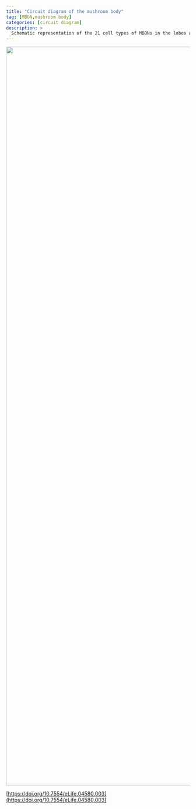 ```yaml
---
title: "Circuit diagram of the mushroom body"
tag: [MBON,mushroom body]
categories: [circuit diagram]
description: >
  Schematic representation of the 21 cell types of MBONs in the lobes and one cell type of MBON in the calyx based on the data presented in the accompanying manuscript (Aso et al., 2014): circles, cell bodies; semicircles, dendrites; arrowheads, axon terminals; color-coding is by neurotransmitter as in panel (A) Three MBON cell-types (GABAergic MBON-γ1pedc>α/β, glutamatergic MBON-γ4>γ1γ2 and MBON-β1>α; marked as 11, 5 and 6 respectively) send axons into the MB lobes. Axons of MBON-γ4>γ1γ2 project from γ4 to γ1 and γ2, and thus have the potential to affect activity of MBON-γ1pedc>α/β. From γ1, the axon of MBON-γ1pedc>α/β projects to compartments in the α/β lobes including β1, where dendrites of MBON-β1>α arborize. Axons of both MBON-γ1pedc>α/β and MBON-β1>α project to the compartments in the α lobe. Therefore activity of MBONs in the α lobe can be regulated by these layered inter-compartmental connections. These three types of MBONs (11, 5 and 6) do not project back to their own dendrites. Therefore, the organization of the MBONs can be viewed as forming a multilayered feed-forward network (Aso et al., 2014). MBONs project to a small number of brain areas: the crepine (CRE; a region surrounding the horizontal/medial lobes), the superior medial protocerebrum (SMP), superior intermediate protocerebrum (SIP) and superior lateral protocerebrum (SLP) and the lateral horn (LH). The size of the arrowhead reflects the relative number of termini in each area. The MBONs are numbered and listed in Table 1. See the accompanying manuscript (Aso et al., 2014) and Table 1 for details.
---
```


<img src="https://www.virtualflybrain.org/images/Aso_Figure_1b.jpg" width="2300" height="2019" usemap="#Aso_Figure_1b" border="0">
<map name="Aso_Figure_1b">
    <area shape="poly" coords="669,893,1537,891,1536,783,1545,780,1526,746,1506,783,1515,784,1514,873,1338,873,1338,784,1349,782,1328,747,1310,781,1322,784,1320,869,1193,872,1194,786,1207,785,1183,747,1166,785,1174,786,1174,872,716,872,714,389,813,391,815,396,853,382,816,361,816,370,716,368,714,193,813,193,814,201,855,186,814,166,817,173,693,175,696,870,669,872,669,892" href="http://www.virtualflybrain.org/site/stacks/index.htm?id=FBbt:00100246" title="MBON-γ1pedc>α/β">
    <area shape="poly" coords="2255,1277,2256,119,917,122,919,102,708,102,725,136,2243,133,2247,1284,2257,1278" href="http://www.virtualflybrain.org/site/stacks/index.htm?id=FBbt:00100238" title="MBON-α3">
    <area shape="poly" coords="2189,1276,2191,170,968,173,974,153,926,153,939,182,2179,183,2181,1276,2189,1276" href="http://www.virtualflybrain.org/site/stacks/index.htm?id=FBbt:00110102" title="MBON-αʹ3m">
    <area shape="poly" coords="2126,1276,2125,218,1034,218,1041,199,955,198,980,233,2116,232,2118,1277,2129,1276" href="http://www.virtualflybrain.org/site/stacks/index.htm?id=FBbt:00110102" title="MBON-αʹ3ap">
    <area shape="poly" coords="2061,1277,2061,289,757,290,761,269,747,268,745,250,763,233,761,220,716,220,715,231,731,251,733,270,720,269,720,282,737,300,2050,300,2053,1276,2062,1276" href="http://www.virtualflybrain.org/site/stacks/index.htm?id=FBbt:00111011" title="MBON-α2p3p">
    <area shape="poly" coords="1997,1276,1995,337,910,338,911,319,867,320,874,341,841,338,843,321,758,322,773,350,1985,350,1988,1274,1999,1276" href="http://www.virtualflybrain.org/site/stacks/index.htm?id=FBbt:00110101" title="MBON-α2sc">
    <area shape="poly" coords="1933,1276,1932,387,1004,390,1006,370,922,370,937,400,1920,400,1921,1273,1933,1277" href="http://www.virtualflybrain.org/site/stacks/index.htm?id=FBbt:00100239" title="MBON-αʹ2">
    <area shape="poly" coords="1867,1265,1866,1243,1867,523,1004,522,1008,498,924,501,936,535,1857,536,1857,1275,1868,1273" href="http://www.virtualflybrain.org/site/stacks/index.htm?id=FBbt:00111010" title="MBON-αʹ1">
    <area shape="poly" coords="1792,1282,1801,576,1004,577,1009,559,918,562,931,590,1788,590,1802,1278" href="http://www.virtualflybrain.org/site/stacks/index.htm?id=FBbt:00111009" title="MBON-γ2αʹ1">
    <area shape="poly" coords="1735,1275,1740,1228,1734,1009,1699,993,1701,1208,1724,1194,1723,1276,1736,1274" href="http://www.virtualflybrain.org/site/stacks/index.htm?id=FBbt:00100234" title="MBON-γ5βʹ2a">
    <area shape="poly" coords="1673,1277,1672,639,1639,620,1642,863,1662,853,1663,1006,1640,995,1641,1048,1663,1037,1664,1278,1674,1279" href="http://www.virtualflybrain.org/site/stacks/index.htm?id=FBbt:00111012" title="MBON-β2βʹ2a">
    <area shape="poly" coords="1608,1278,1609,1275,1606,912,1570,891,1571,995,1598,983,1596,1276,1608,1276" href="http://www.virtualflybrain.org/site/stacks/index.htm?id=FBbt:00100232" title="MBON-βʹ2mp">
    <area shape="poly" coords="1543,1279,1543,918,1510,896,1513,997,1536,988,1533,1278,1543,1280" href="http://www.virtualflybrain.org/site/stacks/index.htm?id=FBbt:00111014" title="MBON-βʹ2mp_bilateral">
    <area shape="poly" coords="1478,1283,1478,1283,1476,1269,1524,1266,1523,1065,1491,1047,1495,1207,1513,1205,1514,1261,1478,1250,1477,1063,1442,1047,1444,1210,1467,1203,1467,1282,1478,1282" href="http://www.virtualflybrain.org/site/stacks/index.htm?id=FBbt:00111046" title="MBON-γ4γ5">
    <area shape="poly" coords="1414,1276,1414,610,926,611,925,203,830,206,829,196,797,212,830,233,833,222,907,224,906,397,831,398,831,389,796,408,833,429,833,419,908,417,907,629,1178,631,1178,694,1163,696,1184,733,1207,698,1195,696,1196,635,1380,633,1378,861,1403,851,1405,1276,1416,1277" href="http://www.virtualflybrain.org/site/stacks/index.htm?id=FBbt:00100242" title="MBON-β1>α">
    <area shape="poly" coords="1348,1278,1345,1027,741,1032,743,1135,733,1134,751,1166,768,1137,759,1136,762,1049,1312,1047,1312,1209,1340,1199,1338,1278,1347,1279" href="http://www.virtualflybrain.org/site/stacks/index.htm?id=FBbt:00111004" title="MBON-γ4>γ1γ2">
    <area shape="poly" coords="1283,1282,1283,1264,1281,646,1249,630,1250,868,1271,861,1274,1284,1285,1282" href="http://www.virtualflybrain.org/site/stacks/index.htm?id=FBbt:00111005" title="MBON-α1">
    <area shape="poly" coords="1216,1273,1215,1058,1183,1041,1185,1203,1204,1193,1206,1274,1218,1275" href="http://www.virtualflybrain.org/site/stacks/index.htm?id=FBbt:00111006" title="MBON-γ3">
    <area shape="poly" coords="1153,1280,1151,915,1121,897,1121,947,1143,940,1140,984,1118,973,1120,1020,1144,1011,1143,1060,1119,1054,1122,1209,1143,1201,1142,1281,1152,1280" href="http://www.virtualflybrain.org/site/stacks/index.htm?id=FBbt:00111007" title="MBON-γ3βʹ1">
    <area shape="poly" coords="1090,1274,1090,1274,1087,910,1064,899,1065,934,1080,933,1080,979,1066,975,1067,1008,1079,1004,1078,1251,1001,1252,1002,1433,980,1426,982,1470,1004,1461,1002,1542,984,1536,982,1582,1015,1564,1014,1260,1079,1261,1081,1275,1090,1275,1090,1274" href="http://www.virtualflybrain.org/site/stacks/index.htm?id=FBbt:00111008" title="MBON-βʹ1">
    <area shape="rect" coords="1492,1046,1734,1197" href="http://www.virtualflybrain.org/site/stacks/index.htm?id=FBbt:00100277" title="mushroom body gamma lobe slice 5">
    <area shape="rect" coords="1077,1051,1254,1203" href="http://www.virtualflybrain.org/site/stacks/index.htm?id=FBbt:00100276" title="mushroom body gamma lobe slice 4">
    <area shape="rect" coords="1512,636,1745,843" href="http://www.virtualflybrain.org/site/stacks/index.htm?id=FBbt:00100281" title="mushroom body beta lobe slice 2">
    <area shape="rect" coords="1294,635,1447,841" href="http://www.virtualflybrain.org/site/stacks/index.htm?id=FBbt:00100280" title="mushroom body beta lobe slice 1">
    <area shape="rect" coords="1505,900,1737,1036" href="http://www.virtualflybrain.org/site/stacks/index.htm?id=FBbt:00100279" title="mushroom body beta' lobe slice 2">
    <area shape="rect" coords="1063,906,1232,1027" href="http://www.virtualflybrain.org/site/stacks/index.htm?id=FBbt:00100278" title="mushroom body beta' lobe slice 1">
    <area shape="rect" coords="722,76,901,242" href="http://www.virtualflybrain.org/site/stacks/index.htm?id=FBbt:00100287" title="mushroom body alpha lobe slice 3">
    <area shape="rect" coords="719,264,900,482" href="http://www.virtualflybrain.org/site/stacks/index.htm?id=FBbt:00100286" title="mushroom body alpha lobe slice 2">
    <area shape="rect" coords="932,494,1005,605" href="http://www.virtualflybrain.org/site/stacks/index.htm?id=FBbt:00100282" title="mushroom body alpha' lobe slice 1">
    <area shape="rect" coords="929,264,1001,482" href="http://www.virtualflybrain.org/site/stacks/index.htm?id=FBbt:00100283" title="mushroom body alpha' lobe slice 2">
    <area shape="rect" coords="932,80,1031,247" href="http://www.virtualflybrain.org/site/stacks/index.htm?id=FBbt:00100284" title="mushroom body alpha' lobe slice 3">
    <area shape="rect" coords="1155,637,1271,841" href="http://www.virtualflybrain.org/site/stacks/index.htm?id=FBbt:00100285" title="mushroom body alpha lobe slice 1">
    <area shape="poly" coords="671,1278,671,635,637,622,641,639,659,649,639,660,641,860,661,856,659,1052,634,1044,637,1201,659,1195,660,1274,672,1276" href="http://www.virtualflybrain.org/site/stacks/index.htm?id=FBbt:00100246" title="MBON-γ1pedc>α/β">
    <area shape="rect" coords="597,635,689,849" href="http://www.virtualflybrain.org/site/stacks/index.htm?id=FBbt:00007453" title="pedunculus of adult mushroom ">
    <area shape="poly" coords="573,1276,575,1164,497,1129,499,1146,562,1176,562,1276,571,1276" href="http://www.virtualflybrain.org/site/stacks/index.htm?id=FBbt:00100240" title="MBON-calyx">
    <area shape="poly" coords="573,1346,573,1425,592,1426,566,1479,543,1424,560,1423,561,1343,575,1347" href="http://www.virtualflybrain.org/site/stacks/index.htm?id=FBbt:00100240" title="MBON-calyx">
    <area shape="poly" coords="670,1341,669,1437,682,1437,665,1473,646,1437,660,1435,663,1339,671,1342,672,1342" href="http://www.virtualflybrain.org/site/stacks/index.htm?id=FBbt:00100246" title="MBON-γ1pedc>α/β">
    <area shape="poly" coords="804,1275,805,1258,874,1258,871,1436,853,1429,853,1440,869,1452,853,1465,855,1478,875,1473,873,1543,851,1536,851,1551,872,1560,851,1575,850,1584,877,1583,886,1568,885,1057,859,1046,859,1056,872,1064,855,1078,855,1082,873,1074,873,1107,857,1105,857,1111,870,1117,858,1127,857,1135,872,1130,871,1163,859,1160,858,1168,870,1175,860,1187,860,1194,873,1188,873,1245,803,1247,805,1059,783,1047,781,1058,795,1066,782,1073,781,1082,795,1079,794,1108,780,1104,782,1115,793,1120,793,1122,780,1131,779,1137,793,1132,793,1164,782,1160,780,1166,794,1176,780,1186,780,1197,795,1191,794,1274,802,1274" href="http://www.virtualflybrain.org/site/stacks/index.htm?id=FBbt:00111013" title="MBON-γ1γ2">
    <area shape="poly" coords="803,1343,801,1667,823,1668,802,1709,803,1787,826,1789,798,1841,771,1789,795,1786,793,1710,773,1669,792,1668,794,1339,806,1345" href="http://www.virtualflybrain.org/site/stacks/index.htm?id=FBbt:00111013" title="MBON-γ1γ2">
    <area shape="poly" coords="1088,1342,1086,1416,1109,1416,1087,1460,1088,1540,1103,1542,1088,1570,1088,1689,1102,1691,1082,1727,1066,1691,1079,1689,1080,1565,1067,1542,1081,1541,1079,1459,1056,1413,1079,1414,1081,1339,1090,1342" href="http://www.virtualflybrain.org/site/stacks/index.htm?id=FBbt:00111008" title="MBON-βʹ1">
    <area shape="poly" coords="1151,1346,1150,1419,1170,1419,1146,1468,1122,1419,1142,1419,1142,1343,1153,1346" href="http://www.virtualflybrain.org/site/stacks/index.htm?id=FBbt:00111007" title="MBON-γ3βʹ1">
    <area shape="poly" coords="1218,1343,1218,1415,1238,1415,1212,1465,1186,1414,1207,1413,1209,1341,1218,1343" href="http://www.virtualflybrain.org/site/stacks/index.htm?id=FBbt:00111006" title="MBON-γ3">
    <area shape="poly" coords="1284,1345,1283,1703,1305,1703,1280,1747,1281,1792,1303,1792,1277,1843,1252,1794,1273,1793,1274,1746,1251,1699,1273,1700,1273,1339,1285,1345" href="http://www.virtualflybrain.org/site/stacks/index.htm?id=FBbt:00111005" title="MBON-α1">
    <area shape="poly" coords="1347,1347,1345,1435,1360,1435,1347,1459,1346,1553,1359,1554,1342,1589,1321,1553,1337,1554,1338,1461,1325,1434,1337,1434,1338,1342,1349,1348" href="http://www.virtualflybrain.org/site/stacks/index.htm?id=FBbt:00111004" title="MBON-γ4>γ1γ2">
    <area shape="poly" coords="1413,1348,1412,1690,1427,1690,1413,1716,1413,1808,1426,1808,1408,1844,1392,1808,1404,1807,1404,1716,1392,1688,1404,1688,1404,1346,1416,1346" href="http://www.virtualflybrain.org/site/stacks/index.htm?id=FBbt:00100242" title="MBON-β1>α">
    <area shape="poly" coords="1474,1345,1474,1419,1494,1418,1470,1470,1446,1419,1466,1419,1467,1343,1473,1345,1475,1347" href="http://www.virtualflybrain.org/site/stacks/index.htm?id=FBbt:00111046" title="MBON-γ4γ5">
    <area shape="poly" coords="1540,1336,1539,1425,1557,1425,1541,1454,1541,1546,1555,1545,1537,1577,1522,1549,1531,1548,1531,1453,1520,1426,1532,1426,1531,1337,1542,1337" href="http://www.virtualflybrain.org/site/stacks/index.htm?id=FBbt:00111014" title="MBON-βʹ2mp_bilateral">
    <area shape="poly" coords="1607,1347,1607,1417,1629,1417,1605,1462,1606,1554,1619,1555,1601,1592,1584,1558,1598,1556,1598,1461,1577,1417,1595,1416,1596,1342,1608,1348" href="http://www.virtualflybrain.org/site/stacks/index.htm?id=FBbt:00100232" title="MBON-βʹ2mp">
    <area shape="poly" coords="1669,1346,1670,1686,1683,1686,1668,1715,1668,1793,1690,1793,1664,1841,1641,1794,1661,1794,1661,1713,1648,1688,1662,1688,1662,1342,1670,1347" href="http://www.virtualflybrain.org/site/stacks/index.htm?id=FBbt:00111012" title="MBON-β2βʹ2a">
    <area shape="poly" coords="1737,1349,1738,1547,1759,1549,1733,1600,1709,1549,1729,1548,1728,1342,1738,1348" href="http://www.virtualflybrain.org/site/stacks/index.htm?id=FBbt:00100234" title="MBON-γ5βʹ2a">
    <area shape="poly" coords="1801,1345,1801,1417,1824,1417,1801,1460,1802,1538,1824,1540,1796,1590,1773,1540,1795,1540,1792,1459,1774,1417,1794,1418,1794,1343,1804,1347" href="http://www.virtualflybrain.org/site/stacks/index.htm?id=FBbt:00111009" title="MBON-γ2αʹ1">
    <area shape="poly" coords="1868,1346,1868,1673,1888,1673,1867,1715,1868,1805,1882,1805,1867,1832,1868,1925,1888,1926,1864,1978,1839,1927,1859,1926,1859,1830,1847,1805,1860,1805,1859,1714,1836,1672,1860,1672,1862,1345,1870,1345" href="http://www.virtualflybrain.org/site/stacks/index.htm?id=FBbt:00111010" title="MBON-αʹ1">
    <area shape="poly" coords="1929,1346,1930,1417,1950,1418,1930,1462,1931,1539,1952,1539,1930,1580,1929,1688,1943,1688,1926,1718,1910,1688,1922,1687,1922,1582,1900,1538,1923,1540,1922,1460,1901,1416,1922,1416,1923,1343,1931,1345" href="http://www.virtualflybrain.org/site/stacks/index.htm?id=FBbt:00100239" title="MBON-αʹ2">
    <area shape="poly" coords="1994,1346,1994,1689,2007,1689,1993,1715,1995,1789,2017,1790,1993,1835,1994,1925,2017,1924,1989,1975,1965,1926,1987,1925,1986,1833,1964,1789,1986,1789,1988,1713,1973,1689,1987,1689,1984,1342,1993,1346" href="http://www.virtualflybrain.org/site/stacks/index.htm?id=FBbt:00110101" title="MBON-α2sc">
    <area shape="poly" coords="2061,1345,2061,1350,2061,1506,2081,1506,2060,1549,2062,1686,2073,1687,2056,1720,2038,1687,2052,1684,2050,1547,2030,1502,2054,1504,2052,1343,2062,1343" href="http://www.virtualflybrain.org/site/stacks/index.htm?id=FBbt:00111011" title="MBON-α2p3p">
    <area shape="poly" coords="2125,1340,2125,1672,2146,1672,2125,1714,2125,1810,2139,1809,2124,1838,2124,1930,2145,1930,2122,1981,2095,1929,2115,1929,2115,1835,2101,1809,2115,1809,2115,1711,2094,1671,2117,1669,2116,1340,2124,1342" href="http://www.virtualflybrain.org/site/stacks/index.htm?id=FBbt:00110102" title="MBON-αʹ3ap">
    <area shape="poly" coords="2190,1345,2189,1673,2210,1673,2190,1715,2190,1811,2202,1811,2191,1837,2189,1933,2210,1933,2185,1982,2157,1931,2181,1928,2181,1833,2167,1811,2182,1809,2182,1712,2159,1671,2182,1672,2180,1342,2187,1343" href="http://www.virtualflybrain.org/site/stacks/index.htm?id=FBbt:00110102" title="MBON-αʹ3m">
    <area shape="poly" coords="2256,1346,2255,1575,2274,1575,2255,1616,2255,1705,2277,1705,2248,1756,2224,1706,2245,1705,2246,1611,2225,1573,2246,1574,2247,1343,2256,1344,2256,1348" href="http://www.virtualflybrain.org/site/stacks/index.htm?id=FBbt:00100238" title="MBON-α3">
    <area shape="rect" coords="343,1885,2279,1995" href="http://www.virtualflybrain.org/site/stacks/index.htm?id=FBbt:00007053" title="lateral horn">
    <area shape="rect" coords="344,1761,2283,1867" href="http://www.virtualflybrain.org/site/stacks/index.htm?id=FBbt:00007054" title="superior lateral protocerebrum">
    <area shape="rect" coords="344,1641,2281,1746" href="http://www.virtualflybrain.org/site/stacks/index.htm?id=FBbt:00045032" title="superior intermediate protocerebrum">
    <area shape="rect" coords="344,1518,2284,1620" href="http://www.virtualflybrain.org/site/stacks/index.htm?id=FBbt:00007055" title="superior medial protocerebrum">
    <area shape="rect" coords="344,1390,2291,1498" href="http://www.virtualflybrain.org/site/stacks/index.htm?id=FBbt:00045037" title="crepine">
    <area shape="rect" coords="433,637,501,1195" href="http://www.virtualflybrain.org/site/stacks/index.htm?id=FBbt:00007385">
    <area shape="circle" coords="2249,1311,29" href="http://www.virtualflybrain.org/site/stacks/index.htm?id=FBbt:00100238" title="MBON-α3">
    <area shape="circle" coords="2185,1310,28" href="http://www.virtualflybrain.org/site/stacks/index.htm?id=FBbt:00110102" title="MBON-αʹ3m">
    <area shape="circle" coords="2122,1311,26" href="http://www.virtualflybrain.org/site/stacks/index.htm?id=FBbt:00110102" title="MBON-αʹ3ap">
    <area shape="circle" coords="2056,1310,26" href="http://www.virtualflybrain.org/site/stacks/index.htm?id=FBbt:00111011" title="MBON-α2p3p">
    <area shape="circle" coords="1990,1312,27" href="http://www.virtualflybrain.org/site/stacks/index.htm?id=FBbt:00110101" title="MBON-α2sc">
    <area shape="circle" coords="1928,1311,28" href="http://www.virtualflybrain.org/site/stacks/index.htm?id=FBbt:00100239" title="MBON-αʹ2">
    <area shape="circle" coords="1861,1310,26" href="http://www.virtualflybrain.org/site/stacks/index.htm?id=FBbt:00111010" title="MBON-αʹ1">
    <area shape="circle" coords="1798,1313,29" href="http://www.virtualflybrain.org/site/stacks/index.htm?id=FBbt:00111009" title="MBON-γ2αʹ1">
    <area shape="circle" coords="1731,1310,26" href="http://www.virtualflybrain.org/site/stacks/index.htm?id=FBbt:00100234" title="MBON-γ5βʹ2a">
    <area shape="circle" coords="1602,1310,27" href="http://www.virtualflybrain.org/site/stacks/index.htm?id=FBbt:00100232" title="MBON-βʹ2mp">
    <area shape="circle" coords="1472,1311,26" href="http://www.virtualflybrain.org/site/stacks/index.htm?id=FBbt:00111046" title="MBON-γ4γ5">
    <area shape="circle" coords="1409,1311,28" href="http://www.virtualflybrain.org/site/stacks/index.htm?id=FBbt:00100242" title="MBON-β1>α">
    <area shape="circle" coords="1668,1309,27" href="http://www.virtualflybrain.org/site/stacks/index.htm?id=FBbt:00111012" title="MBON-β2βʹ2a">
    <area shape="circle" coords="1207,1614,0" nohref="">
    <area shape="circle" coords="1537,1309,28" href="http://www.virtualflybrain.org/site/stacks/index.htm?id=FBbt:00111014" title="MBON-βʹ2mp_bilateral">
    <area shape="circle" coords="1344,1309,28" href="http://www.virtualflybrain.org/site/stacks/index.htm?id=FBbt:00111004" title="MBON-γ4>γ1γ2">
    <area shape="circle" coords="1279,1310,27" href="http://www.virtualflybrain.org/site/stacks/index.htm?id=FBbt:00111005" title="MBON-α1">
    <area shape="circle" coords="796,1310,27" href="http://www.virtualflybrain.org/site/stacks/index.htm?id=FBbt:00111013" title="MBON-γ1γ2">
    <area shape="circle" coords="667,1310,29" href="http://www.virtualflybrain.org/site/stacks/index.htm?id=FBbt:00100246" title="MBON-γ1pedc>α/β">
    <area shape="circle" coords="569,1309,27" href="http://www.virtualflybrain.org/site/stacks/index.htm?id=FBbt:00100240" title="MBON-calyx">
    <area shape="circle" coords="1212,1312,25" href="http://www.virtualflybrain.org/site/stacks/index.htm?id=FBbt:00111006" title="MBON-γ3">
    <area shape="circle" coords="1147,1311,24" href="http://www.virtualflybrain.org/site/stacks/index.htm?id=FBbt:00111007" title="MBON-γ3βʹ1">
    <area shape="circle" coords="1083,1310,24" href="http://www.virtualflybrain.org/site/stacks/index.htm?id=FBbt:00111008" title="MBON-βʹ1">
    <area shape="rect" coords="605,1048,830,1201" href="http://www.virtualflybrain.org/site/stacks/index.htm?id=FBbt:00100273" title="mushroom body gamma lobe slice 1">
    <area shape="rect" coords="1294,1046,1441,1197" href="http://www.virtualflybrain.org/site/stacks/index.htm?id=FBbt:00100275" title="mushroom body gamma lobe slice 3">
    <area shape="rect" coords="852,1051,1037,1203" href="http://www.virtualflybrain.org/site/stacks/index.htm?id=FBbt:00100274" title="mushroom body gamma lobe slice 2">
    <area shape="rect" coords="1051,599,1758,1240" href="http://www.virtualflybrain.org/site/stacks/index.htm?id=FBbt:00100214&amp;name=PAM%20(synonym)" title="dopaminergic PAM cluster">
    <area shape="rect" coords="525,67,1049,1235" href="http://www.virtualflybrain.org/site/stacks/index.htm?id=FBbt:00100219&amp;name=dopaminergic%20PPL1%20neuron" title="dopaminergic PPL1 cluster">
</map>



[https://doi.org/10.7554/eLife.04580.003](https://doi.org/10.7554/eLife.04580.003)
